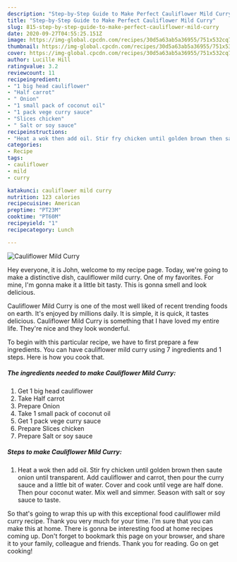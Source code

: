 ```yaml
---
description: "Step-by-Step Guide to Make Perfect Cauliflower Mild Curry"
title: "Step-by-Step Guide to Make Perfect Cauliflower Mild Curry"
slug: 815-step-by-step-guide-to-make-perfect-cauliflower-mild-curry
date: 2020-09-27T04:55:25.151Z
image: https://img-global.cpcdn.com/recipes/30d5a63ab5a36955/751x532cq70/cauliflower-mild-curry-recipe-main-photo.jpg
thumbnail: https://img-global.cpcdn.com/recipes/30d5a63ab5a36955/751x532cq70/cauliflower-mild-curry-recipe-main-photo.jpg
cover: https://img-global.cpcdn.com/recipes/30d5a63ab5a36955/751x532cq70/cauliflower-mild-curry-recipe-main-photo.jpg
author: Lucille Hill
ratingvalue: 3.2
reviewcount: 11
recipeingredient:
- "1 big head cauliflower"
- "Half carrot"
- " Onion"
- "1 small pack of coconut oil"
- "1 pack vege curry sauce"
- "Slices chicken"
- " Salt or soy sauce"
recipeinstructions:
- "Heat a wok then add oil. Stir fry chicken until golden brown then saute onion until transparent. Add cauliflower and carrot, then pour the curry sauce and a little bit of water. Cover and cook until vege are half done. Then pour coconut water. Mix well and simmer. Season with salt or soy sauce to taste."
categories:
- Recipe
tags:
- cauliflower
- mild
- curry

katakunci: cauliflower mild curry 
nutrition: 123 calories
recipecuisine: American
preptime: "PT23M"
cooktime: "PT60M"
recipeyield: "1"
recipecategory: Lunch

---
```



![Cauliflower Mild Curry](https://img-global.cpcdn.com/recipes/30d5a63ab5a36955/751x532cq70/cauliflower-mild-curry-recipe-main-photo.jpg)

Hey everyone, it is John, welcome to my recipe page. Today, we're going to make a distinctive dish, cauliflower mild curry. One of my favorites. For mine, I'm gonna make it a little bit tasty. This is gonna smell and look delicious.



Cauliflower Mild Curry is one of the most well liked of recent trending foods on earth. It's enjoyed by millions daily. It is simple, it is quick, it tastes delicious. Cauliflower Mild Curry is something that I have loved my entire life. They're nice and they look wonderful.


To begin with this particular recipe, we have to first prepare a few ingredients. You can have cauliflower mild curry using 7 ingredients and 1 steps. Here is how you cook that.

<!--inarticleads1-->

##### The ingredients needed to make Cauliflower Mild Curry:

1. Get 1 big head cauliflower
1. Take Half carrot
1. Prepare  Onion
1. Take 1 small pack of coconut oil
1. Get 1 pack vege curry sauce
1. Prepare Slices chicken
1. Prepare  Salt or soy sauce




<!--inarticleads2-->

##### Steps to make Cauliflower Mild Curry:

1. Heat a wok then add oil. Stir fry chicken until golden brown then saute onion until transparent. Add cauliflower and carrot, then pour the curry sauce and a little bit of water. Cover and cook until vege are half done. Then pour coconut water. Mix well and simmer. Season with salt or soy sauce to taste.




So that's going to wrap this up with this exceptional food cauliflower mild curry recipe. Thank you very much for your time. I'm sure that you can make this at home. There is gonna be interesting food at home recipes coming up. Don't forget to bookmark this page on your browser, and share it to your family, colleague and friends. Thank you for reading. Go on get cooking!

